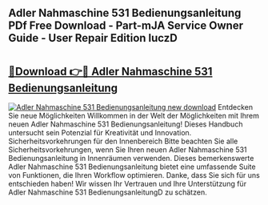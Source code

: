 ## Adler Nahmaschine 531 Bedienungsanleitung PDf Free Download - Part-mJA Service Owner Guide - User Repair Edition luczD

# <h2><a href="http://df10evh.blite.top/?on=Adler+Nahmaschine+531+Bedienungsanleitung">🔗Download 👉🔴 Adler Nahmaschine 531 Bedienungsanleitung</a></h2>

[![Adler Nahmaschine 531 Bedienungsanleitung new download](https://i.imgur.com/lujVjoI.png)](http://df10evh.blite.top/?on=Adler+Nahmaschine+531+Bedienungsanleitung)
Entdecken Sie neue Möglichkeiten Willkommen in der Welt der Möglichkeiten mit Ihrem neuen Adler Nahmaschine 531 Bedienungsanleitung! Dieses Handbuch untersucht sein Potenzial für Kreativität und Innovation. Sicherheitsvorkehrungen für den Innenbereich Bitte beachten Sie alle Sicherheitsvorkehrungen, wenn Sie Ihren neuen Adler Nahmaschine 531 Bedienungsanleitung in Innenräumen verwenden. Dieses bemerkenswerte Adler Nahmaschine 531 Bedienungsanleitung bietet eine umfassende Suite von Funktionen, die Ihren Workflow optimieren. Danke, dass Sie sich für uns entschieden haben! Wir wissen Ihr Vertrauen und Ihre Unterstützung für Adler Nahmaschine 531 BedienungsanleitungD zu schätzen.
